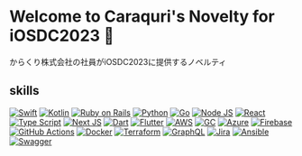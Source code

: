 # Welcome to Caraquri's Novelty for iOSDC2023 🎉
からくり株式会社の社員がiOSDC2023に提供するノベルティ
## skills
[![Swift](https://img.shields.io/badge/Swift-FA7343?style=for-the-badge&logo=swift&logoColor=white)](https://)
[![Kotlin](https://img.shields.io/badge/Kotlin-0095D5?&style=for-the-badge&logo=kotlin&logoColor=white)](https://)
[![Ruby on Rails](https://img.shields.io/badge/Ruby_on_Rails-CC0000?style=for-the-badge&logo=ruby-on-rails&logoColor=white)](https://)
[![Python](https://img.shields.io/badge/Python-FFD43B?style=for-the-badge&logo=python&logoColor=blue)](https://)
[![Go](https://img.shields.io/badge/Go-00ADD8?style=for-the-badge&logo=go&logoColor=white)](https://)
[![Node JS](https://img.shields.io/badge/Node.js-339933?style=for-the-badge&logo=nodedotjs&logoColor=white)](https://)
[![React](https://img.shields.io/badge/React-20232A?style=for-the-badge&logo=react&logoColor=61DAFB)](https://)
[![Type Script](https://img.shields.io/badge/TypeScript-007ACC?style=for-the-badge&logo=typescript&logoColor=white)](https://)
[![Next JS](https://img.shields.io/badge/next.js-000000?style=for-the-badge&logo=nextdotjs&logoColor=white)](https://)
[![Dart](https://img.shields.io/badge/Dart-0175C2?style=for-the-badge&logo=dart&logoColor=white)](https://)
[![Flutter](https://img.shields.io/badge/Flutter-02569B?style=for-the-badge&logo=flutter&logoColor=white)](https://)
[![AWS](https://img.shields.io/badge/Amazon_AWS-FF9900?style=for-the-badge&logo=amazonaws&logoColor=white)](https://)
[![GC](https://img.shields.io/badge/Google_Cloud-4285F4?style=for-the-badge&logo=google-cloud&logoColor=white)](https://)
[![Azure](https://img.shields.io/badge/microsoft%20azure-0089D6?style=for-the-badge&logo=microsoft-azure&logoColor=white)](https://)
[![Firebase](https://img.shields.io/badge/firebase-ffca28?style=for-the-badge&logo=firebase&logoColor=black)](https://)
[![GitHub Actions](https://img.shields.io/badge/GitHub_Actions-2088FF?style=for-the-badge&logo=github-actions&logoColor=white)](https://)
[![Docker](https://img.shields.io/badge/Docker-2CA5E0?style=for-the-badge&logo=docker&logoColor=white)](https://)
[![Terraform](https://img.shields.io/badge/Terraform-7B42BC?style=for-the-badge&logo=terraform&logoColor=white)](https://)
[![GraphQL](https://img.shields.io/badge/GraphQl-E10098?style=for-the-badge&logo=graphql&logoColor=white)](https://)
[![Jira](https://img.shields.io/badge/Jira-0052CC?style=for-the-badge&logo=Jira&logoColor=white)](https://)
[![Ansible](https://img.shields.io/badge/Ansible-000000?style=for-the-badge&logo=ansible&logoColor=white)](https://)
[![Swagger](https://img.shields.io/badge/Swagger-85EA2D?style=for-the-badge&logo=Swagger&logoColor=white)](https://)
